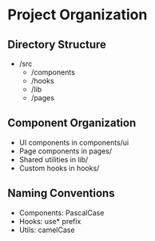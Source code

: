 # Project Organization

## Directory Structure
- /src
  - /components
  - /hooks
  - /lib
  - /pages

## Component Organization
- UI components in components/ui
- Page components in pages/
- Shared utilities in lib/
- Custom hooks in hooks/

## Naming Conventions
- Components: PascalCase
- Hooks: use* prefix
- Utils: camelCase